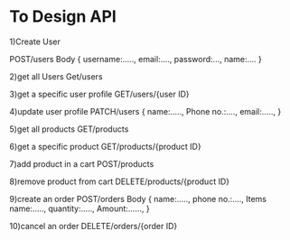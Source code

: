 # To Design API
1)Create User

POST/users
Body
{
  username:.....,
  email:....,
  password:...,
  name:....
  }

2)get all Users
Get/users

3)get a specific user profile
GET/users/{user ID}

4)update user profile
PATCH/users
{
name:.....,
Phone no.:....,
email:.....,
}

5)get all products
GET/products

6)get a specific product
GET/products/{product ID}

7)add product in a cart
POST/products

8)remove product from cart
DELETE/products/{product ID}

9)create an order
POST/orders
Body
{
name:.....,
phone no.:....,
Items name:.....,
quantity:.....,
Amount:......,
}


10)cancel an order
DELETE/orders/{order ID}
